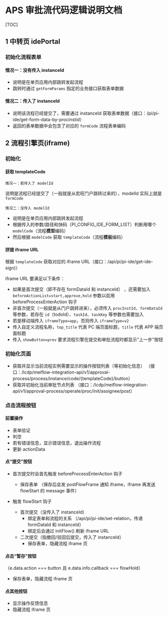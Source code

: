 # APS 审批流代码逻辑说明文档

[TOC]

## 1 中转页 idePortal

### 初始化流程表单

#### 情况一：没有传入 instanceId

- 说明是在单页应用内部跳转发起流程
- 跳转时通过 `getFormParams` 指定的业务接口获取表单数据

#### 情况二：传入了 instanceId

- 说明该流程已经提交了，需要通过 instanceId 获取表单数据（接口：/pi/pi-ide/get-form-data-by-procinstid）
- 返回的表单数据中会包含了对应的 `formCode` 流程表单编码

## 2 流程引擎页(iframe)

### 初始化

#### 获取 templateCode

`情况一：若传入了 modelId`

说明是流程已经提交了（一般就是从宏旺门户跳转过来的），modelId 实际上就是 `formCode`

`情况二：没传入 modelId`

- 说明是在单页应用内部跳转发起流程
- 根据传入的参数/路径和快码（PI_CONFIG_IDE_FORM_LIST）判断用哪个 `modelCode`（流程**模型**编码）
- 然后根据 `modelCode` 获取 `templateCode`（流程**模板**编码）

#### 拼接 iframe URL

根据 `templateCode` 获取对应的 iframe URL（接口：/api/pi/pi-ide/get-ide-sign)）

iframe URL 要满足以下条件：

- 如果是首次提交（即不存在 formDataId 和 instanceId） ，还需要加入 `beforeActionList=start,approve,hold` 参数以启用 beforeProcessEnterAction 钩子
- 非首次提交（一般就是从门户跳转进来），必须传入 `procInstId`、`formDataId` 等参数，若存在 `id`（todoId）、`taskId`、`taskKey` 等参数也需要加入
- 若是移动端传入 `iframeType=app`，否则传入 `iframeType=v2`
- 传入自定义流程名称，`top_title` 代表 PC 端页面标题，`title` 代表 APP 端页面标题
- 传入 `showButton=prev` 要求流程引擎在提交和审批流程时都显示“上一步”按钮

### 初始化页面

- 获取并显示当前流程实例需要显示的操作按钮列表（等初始化信息）
（接口：/lcdp/meiflow-integration-api/v1/approval-process/process/instance/code/{templateCode}/button）
- 获取并初始化当前审批节点列表
（接口：/lcdp/meiflow-integration-api/v1/approval-process/operate/proc/init/assignee/post）

### 点击流程按钮

#### 前置操作

- 表单验证
- 判空
- 若有错误信息，显示错误信息，退出操作流程
- 更新 actionData

#### 点“提交”按钮

- 首次提交时会首先触发 beforeProcessEnterAction 钩子
  - 保存表单
  （保存后会发 postFlowFrame 通知 iframe，iframe 再发送 flowStart 的 message  事件）

- 触发 flowStart 钩子
  - 首次提交（没传入了 instanceId）
    - 绑定表单和流程的关系
    （/api/pi/pi-ide/set-relation，传递 formDataId 和 instanceId）
    - 绑定后会通过 initFlow() 刷新 iframe URL
  - 二次提交（指撤回/驳回后提交，传入了 instanceId）
    - 保存表单，隐藏流程 iframe 页

#### 点击“暂存”按钮

（e.data.action === button 且 e.data.info.callback === flowHold）

- 保存表单，隐藏流程 iframe  页

#### 点其他按钮

- 显示操作反馈信息
- 隐藏流程 iframe 页
